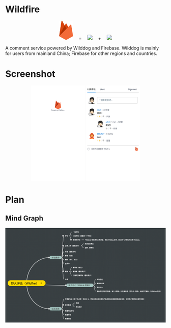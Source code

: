 # Wildfire

<p align="center">
  <img src="./resources/wildfire-logo.svg" height="60">
  <span>&emsp;=&emsp;</span>
  <img src="https://img.wdstatic.cn/www-nd/images/logoNew-fdaaab5abe.svg" height="40">
  <span>&emsp;+&emsp;</span>
  <img src="https://firebase.google.com/_static/4273b0fc6c/images/firebase/lockup.png" height="45">
</p>

A comment service powered by Wilddog and Firebase. Wilddog is mainly for users from mainland China; Firebase for other regions and countries.

# Screenshot

<p align="center">
  <img src="./resources/screenshot-0.png" height="300">
  <img src="./resources/screenshot-1.png" height="300">
</p>

# Plan

## Mind Graph

![](./resources/mind%20graph.png)

